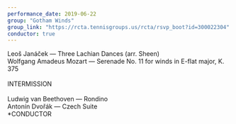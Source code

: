 ```yaml
---
performance_date: 2019-06-22
group: "Gotham Winds"
group_link: "https://rcta.tennisgroups.us/rcta/rsvp_boot?id=300022304"
conductor: true
---
```

Leoš Janáček — Three Lachian Dances (arr. Sheen)<br/>
Wolfgang Amadeus Mozart — Serenade No. 11 for winds in E-flat major, K. 375<br/>
<br/>
INTERMISSION<br/>
<br/>
Ludwig van Beethoven — Rondino<br/>
Antonín Dvořák — Czech Suite<br/> 
*CONDUCTOR

